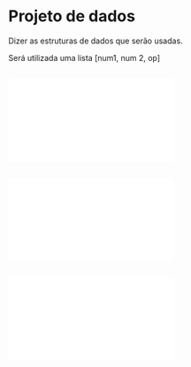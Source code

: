 # Projeto de dados

Dizer as estruturas de dados que serão usadas.

Será utilizada uma lista [num1, num 2, op]


## ![Projeto Conceitual](projConceitual.md)

## ![Projeto Lógico](projLogico.md)

## ![Projeto Físico](projFisico.md)